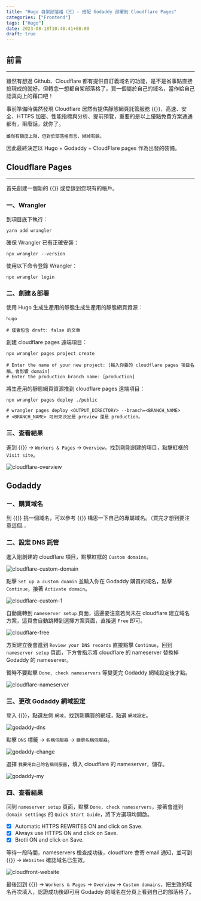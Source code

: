 ```yaml
---
title: "Hugo 自架部落格（三）- 搭配 Godaddy 部署到 Cloudflare Pages"
categories: ["Frontend"]
tags: ["Hugo"]
date: 2023-08-18T10:48:41+08:00
draft: true
---
```


## 前言
---

雖然有想過 Github、Cloudflare 都有提供自訂義域名的功能，是不是省事點直接撿現成的就好。但轉念一想都自架部落格了，買一個屬於自己的域名，當作給自己認真向上的藉口吧！

事前準備時偶然發現 Cloudflare 居然有提供靜態網頁託管服務 {{<NewTabLink href="https://pages.cloudflare.com/" title="Cloudflare Pages">}}，高速、安全、HTTPS 加密、性能指標與分析、提前預覽，重要的是以上優點免費方案通通都有，甭廢話，就你了。

```shell
雖然有額度上限，但對於部落格而言，綽綽有餘。
```

因此最終決定以 Hugo + Godaddy + CloudFlare pages 作為出發的裝備。

## Cloudflare Pages
---

首先創建一個新的 {{<NewTabLink href="https://dash.cloudflare.com/sign-up/workers-and-pages" title="Cloudflare帳戶">}} 或登錄到您現有的帳戶。

### 一、Wrangler

到項目底下執行：
```shell
yarn add wrangler
```

確保 Wrangler 已有正確安裝：
```shell
npx wrangler --version
```

使用以下命令登錄 Wrangler：
```shell
npx wrangler login
```

### 二、創建＆部署

使用 Hugo 生成生產用的靜態生成生產用的靜態網頁資源：
```shell
hugo

# 僅會包含 draft: false 的文章
```

創建 cloudflare pages 遠端項目：
```shell
npx wrangler pages project create

# Enter the name of your new project: [輸入你要的 cloudflare pages 項目名稱，會影響 domain]
# Enter the production branch name: [production]
```

將生產用的靜態網頁資源推到 cloudflare pages 遠端項目：
```shell
npx wrangler pages deploy ./public

# wrangler pages deploy <OUTPUT_DIRECTORY> --branch=<BRANCH_NAME>
# <BRANCH_NAME> 可用來決定是 preview 還是 production。
```

### 三、查看結果

進到 {{<NewTabLink href="https://dash.cloudflare.com/" title="Dashboard">}} -> `Workers & Pages` -> `Overview`，找到剛剛創建的項目，點擊紅框的 `Visit site`。

![cloudflare-overview](/images/cloudflare/cloudflare-overview.png)

## Godaddy

### ㄧ、購買域名

到 {{<NewTabLink href="https://tw.godaddy.com/" title="官網">}} 挑一個域名，可以參考 {{<NewTabLink href="https://www.wfublog.com/2014/04/how-to-choose-a-domain-name-sop.html?m=1" title="網址/網域 命名的要點 + 流程SOP(筆記)">}} 構思一下自己的專屬域名。（買完才想到要注意這個...

### 二、設定 DNS 託管

進入剛創建的 cloudflare 項目，點擊紅框的 `Custom domains`。

![cloudflare-custom-domain](/images/cloudflare/cloudflare-custom-domain.png)

點擊 `Set up a custom doamin` 並輸入你在 Godaddy 購買的域名，點擊 `Continue`，接著 `Activate domain`。

![cloudflare-custom-1](/images/cloudflare/cloudflare-custom-1.png)

自動跳轉到 `nameserver setup` 頁面，這邊要注意若尚未在 cloudflare 建立域名方案，這頁會自動跳轉到選擇方案頁面，直接選 `Free` 即可。

![cloudflare-free](/images/cloudflare/cloudflare-free.png)

方案建立後會進到 `Review your DNS records` 直接點擊 `Continue`，回到 `nameserver setup` 頁面，下方會指示將 cloudflare 的 nameserver 替換掉 Godaddy 的 nameserver。

暫時不要點擊 `Done, check nameservers` 等變更完 Godaddy 網域設定後才點。

![cloudflare-nameserver](/images/cloudflare/cloudflare-nameserver.png)

### 三、更改 Godaddy 網域設定

登入 {{<NewTabLink href="https://dashboard.godaddy.com/venture/domain" title="Godaddy Dashboard">}}，點選左側 `網域`，找到剛購買的網域，點選 `網域設定`。

![godaddy-dns](/images/godaddy/godaddy-dns.png)

點擊 `DNS` 標籤 -> `名稱伺服器` -> `變更名稱伺服器`。

![godaddy-change](/images/godaddy/godaddy-change.png)

選擇 `我要用自己的名稱伺服器`，填入 cloudflare 的 nameserver，儲存。

![godaddy-my](/images/godaddy/godaddy-my.png)

### 四、查看結果

回到 `nameserver setup` 頁面，點擊 `Done, check nameservers`，接著會進到 `domain settings` 的 `Quick Start Guide`，將下方選項均開啟。

 - [x] Automatic HTTPS REWRITES ON and click on Save.
 - [x] Always use HTTPS ON and click on Save.
 - [x] Brotli ON and click on Save.

等待一段時間，nameservers 檢查成功後，cloudflare 會寄 email 通知，並可到 {{<NewTabLink href="https://dash.cloudflare.com/" title="Dashboard">}} -> `Websites` 確認域名已生效。

![cloudfront-website](/images/cloudflare/cloudfront-website.png)

最後回到 {{<NewTabLink href="https://dash.cloudflare.com/" title="Dashboard">}} -> `Workers & Pages` -> `Overview` -> `Custom domains`，把生效的域名再次填入，認證成功後即可用 Godaddy 的域名在分頁上看到自己的部落格了。





